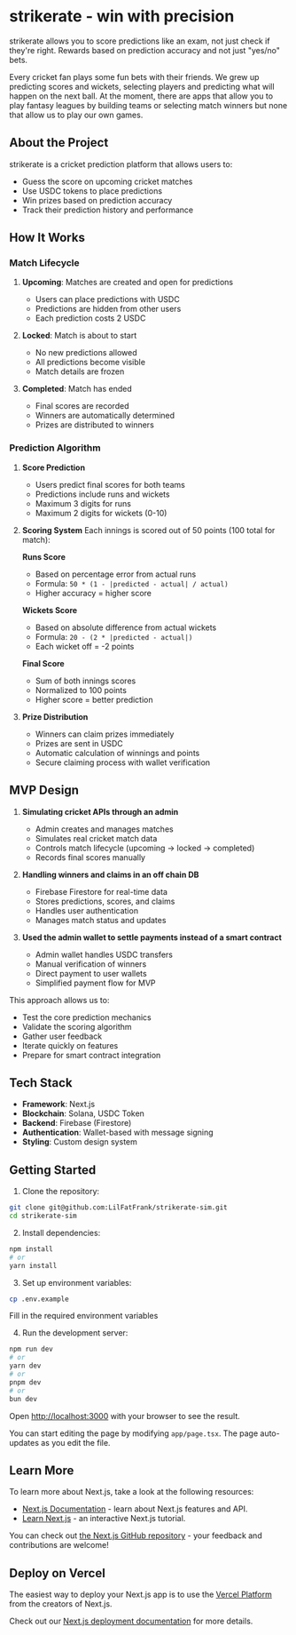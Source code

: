 # strikerate - win with precision

strikerate allows you to score predictions like an exam, not just check if they're right. Rewards based on prediction accuracy and not just "yes/no" bets.

Every cricket fan plays some fun bets with their friends. We grew up predicting scores and wickets, selecting players and predicting what will happen on the next ball. At the moment, there are apps that allow you to play fantasy leagues by building teams or selecting match winners but none that allow us to play our own games.

## About the Project

strikerate is a cricket prediction platform that allows users to:
- Guess the score on upcoming cricket matches
- Use USDC tokens to place predictions
- Win prizes based on prediction accuracy
- Track their prediction history and performance

## How It Works

### Match Lifecycle
1. **Upcoming**: Matches are created and open for predictions
   - Users can place predictions with USDC
   - Predictions are hidden from other users
   - Each prediction costs 2 USDC

2. **Locked**: Match is about to start
   - No new predictions allowed
   - All predictions become visible
   - Match details are frozen

3. **Completed**: Match has ended
   - Final scores are recorded
   - Winners are automatically determined
   - Prizes are distributed to winners

### Prediction Algorithm
1. **Score Prediction**
   - Users predict final scores for both teams
   - Predictions include runs and wickets
   - Maximum 3 digits for runs
   - Maximum 2 digits for wickets (0-10)

2. **Scoring System**
   Each innings is scored out of 50 points (100 total for match):

   **Runs Score**
   - Based on percentage error from actual runs
   - Formula: `50 * (1 - |predicted - actual| / actual)`
   - Higher accuracy = higher score

   **Wickets Score**
   - Based on absolute difference from actual wickets
   - Formula: `20 - (2 * |predicted - actual|)`
   - Each wicket off = -2 points

   **Final Score**
   - Sum of both innings scores
   - Normalized to 100 points
   - Higher score = better prediction

3. **Prize Distribution**
   - Winners can claim prizes immediately
   - Prizes are sent in USDC
   - Automatic calculation of winnings and points
   - Secure claiming process with wallet verification

## MVP Design

1. **Simulating cricket APIs through an admin**
   - Admin creates and manages matches
   - Simulates real cricket match data
   - Controls match lifecycle (upcoming → locked → completed)
   - Records final scores manually

2. **Handling winners and claims in an off chain DB**
   - Firebase Firestore for real-time data
   - Stores predictions, scores, and claims
   - Handles user authentication
   - Manages match status and updates

3. **Used the admin wallet to settle payments instead of a smart contract**
   - Admin wallet handles USDC transfers
   - Manual verification of winners
   - Direct payment to user wallets
   - Simplified payment flow for MVP

This approach allows us to:
- Test the core prediction mechanics
- Validate the scoring algorithm
- Gather user feedback
- Iterate quickly on features
- Prepare for smart contract integration

## Tech Stack

- **Framework**: Next.js
- **Blockchain**: Solana, USDC Token
- **Backend**: Firebase (Firestore)
- **Authentication**: Wallet-based with message signing
- **Styling**: Custom design system

## Getting Started

1. Clone the repository:
```bash
git clone git@github.com:LilFatFrank/strikerate-sim.git
cd strikerate-sim
```

2. Install dependencies:
```bash
npm install
# or
yarn install
```

3. Set up environment variables:
```bash
cp .env.example
```
Fill in the required environment variables

4. Run the development server:
```bash
npm run dev
# or
yarn dev
# or
pnpm dev
# or
bun dev
```

Open [http://localhost:3000](http://localhost:3000) with your browser to see the result.

You can start editing the page by modifying `app/page.tsx`. The page auto-updates as you edit the file.

## Learn More

To learn more about Next.js, take a look at the following resources:

- [Next.js Documentation](https://nextjs.org/docs) - learn about Next.js features and API.
- [Learn Next.js](https://nextjs.org/learn) - an interactive Next.js tutorial.

You can check out [the Next.js GitHub repository](https://github.com/vercel/next.js) - your feedback and contributions are welcome!

## Deploy on Vercel

The easiest way to deploy your Next.js app is to use the [Vercel Platform](https://vercel.com/new?utm_medium=default-template&filter=next.js&utm_source=create-next-app&utm_campaign=create-next-app-readme) from the creators of Next.js.

Check out our [Next.js deployment documentation](https://nextjs.org/docs/app/building-your-application/deploying) for more details.
